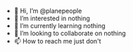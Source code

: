 - 👋 Hi, I’m @planepeople
- 👀 I’m interested in nothing
- 🌱 I’m currently learning nothing
- 💞️ I’m looking to collaborate on nothing
- 📫 How to reach me just don't

<!---
planepeople/planepeople is a ✨ special ✨ repository because its `README.md` (this file) appears on your GitHub profile.
You can click the Preview link to take a look at your changes.
--->
